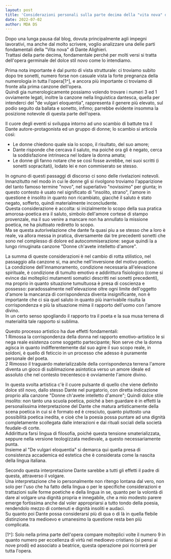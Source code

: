 ```yaml
---
layout: post
title: 'Considerazioni personali sulla parte decima della "vita nova" di Dante'
date: 2022-07-02
author: MDA DS
---
```

Dopo una lunga pausa dal blog, dovuta principalmente agli impegni lavorativi, ma anche dal molto scrivere, voglio analizzare una delle parti fondamentali della "Vita nova" di Dante Alighieri.     
Trattasi della parte decima, fondamentale perché per molti versi si tratta dell'opera germinale del dolce stil novo come lo intendiamo.

Prima nota importante è dal punto di vista strutturale: ci troviamo subito dopo tre sonetti, numero forse non casuale vista la forte pregnanza della numerologia in tutta l'opera[1^], e ancora più importante ci troviamo di fronte alla prima canzone dell'opera.    
Quindi gia numerologicamente possiamo volendo trovare i numeri 3 ed 1 ovviamente legati, inoltre la canzone nella linguistica dantesca, quella per intenderci del "de vulgari eloquentia", rappresenta il genere più elevato, sul podio seguito da ballata e sonetto, infimo; parrebbe evidente insomma la posizione notevole di questa parte dell'opera.

Il cuore degli eventi si sviluppa intorno ad uno scambio di battute tra il Dante autore-protagonista ed un gruppo di donne; lo scambio si articola così:    
- Le donne chiedono quale sia lo scopo, il risultato, del suo amore;     
- Dante risponde che cercava il saluto, ma poiché ora gli è negato, cerca la soddisfazione intrinseca nel lodare la donna amata;     
- Le donne gli fanno notare che se così fosse avrebbe, nei suoi scritti (i sonetti sopracitati), lodato lei e non commiserato se stesso.

In ognuno di questi passaggi di discorso ci sono delle rivelazioni notevoli.    
Innanzitutto nel modo in cui le donne gli si rivolgono troviamo l'apparizione del tanto famoso termine "novo", nel superlativo "novissimo" per giunta; in questo contesto è usato nel significato di "insolito, strano", l'amore in questione è insolito in quanto non ricambiato, giacché il saluto è stato negato, sofferto, quindi materialmente inconcludente.     
Questa considerazione è accolta: si inizialmente lo scopo della sua pratica amorosa-poetica era il saluto, simbolo dell'amore cortese di stampo provenzale, ma il suo venire a mancare non ha annullato la missione poetica, ne ha piuttoato rediretto lo scopo.     
Ma se questa autorivelazione che dante fa quasi piu a se stesso che a loro è reale, va allora messa in pratica, diversamente dai tre precedenti sonetti che sono nel complesso di dolore ed autocommiserazione: segue quindi la a lungo rimuginata canzone "Donne ch'avete intelletto d'amore".

La summa di queste considerazioni è nel cambio di rotta stilistico, nel passaggio alla canzone si, ma anche nell'inversione del motivo poetico.     
La condizione dell'innamoramento, condizione necessaria all'elevazione spirituale, è condizione di tumulto emotivo e addirittura fisiologico (come si evince dai molteplici mutamenti somatici descritti nei sonetti precedenti), ma proprio in quanto situazione tumultuosa è presa di coscienza e possesso: paradossalmente nell'elevazione oltre ogni limite dell'oggetto d'amore la mancanza di corrispondenza diventa insignificante, non è importante che ci sia quel saluto in quanto più inarrivabile risulta la corrispondenza e più la situazione mima il rapporto dell'uomo con l'amore divino.     
In un certo senso spogliando il rapporto tra il poeta e la sua musa terrena di materialità tale rapporto si sublima.

Questo processo artistico ha due effetti fondamentali:     
1 Rimossa la corrispondenza della donna nel rapporto emotivo-artistico le si nega reale esistenza come soggetto partecipante; Non serve che la donna agisca in quanto indifferentemente dal suo agire il suo scopo reale, in soldoni, è quello di feticcio in un processo che adesso è puramente personale del poeta.     
2 Rimosso il traguardo materializzabile della corrispondenza terrena l'amore diventa un gioco di sublimazione asintotica verso un amore ideale ed assoluto che nel contesto trecentesco è ovviamente l'amore divino.

In questa svolta artistica c'è il cuore pulsante di quello che viene definito dolce stil novo, dallo stesso Dante nel purgatorio, con diretta indicazione proprio alla canzone "Donne ch'avete intelletto d'amore"; Quindi dolce stile insolito: non tanto una scuola poetica, poiché a ben guardare è in effetti la personalissima interpretazione del Dante che matura artisticamente della scena poetica in cui si è formato ed è cresciuto, quanto piuttosto una possibilità poetica inedita, e cioè che la poesia possa puntare ad una dignità completamente scollegata dalle interazioni e dai rituali sociali della società feudale-di corte.     
Addirittura farsi lingua di filosofia, poiché questa tensione smaterializzata, seppure nella versione teologizzata medievale, a questo necessariamente punta.     
Insieme al "De vulgari eloquentia" si demarca qui quella presa di consistenza accademica ed estetica che è considerata come la nascita della lingua italiana.

Secondo questa interpretazione Dante sarebbe a tutti gli effetti il padre di questa, attraverso il volgare.    
Una interpretazione che io personalmente non ritengo lontana dal vero, non solo per l'uso che ha fatto della lingua o per le specifiche considerazioni e trattazioni sulle forme poetiche e della lingua in se, quanto per la volontà di dare al volgare una dignità propria e innegabile, che a mio modesto parere emerge fortissima anche dal voler appropriarsi a tutto tondo della poesia, rendendolo mezzo di contenuti e dignità insoliti e audaci.     
Su quanto poi Dante possa considerarsi più di qua o di là in quella flebile distinzione tra medioevo e umanesimo la questione resta ben più complicata.

[1^]: Solo nella prima parte dell'opera compare molteplici volte il numero 9 in quanto numero per eccellenza di virtù nel medioevo cristiano (si pensi ai nove prodi) ed associato a beatrice, questa operazione poi ricorrerà per tutta l'opera.